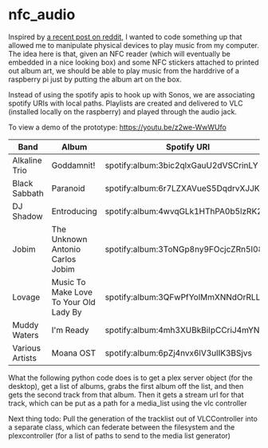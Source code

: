# nfc_audio

 Inspired by [a recent post on reddit](https://www.reddit.com/r/Python/comments/he081v/i_wrote_a_python_script_to_play_an_album_on_sonos/), I wanted to code something up that allowed me to manipulate physical devices to play music from my computer.  The idea here is that, given an NFC reader (which will eventually be embedded in a nice looking box) and some NFC stickers attached to printed out album art, we should be able to play music from the harddrive of a raspberry pi just by putting the album art on the box.

Instead of using the spotify apis to hook up with Sonos, we are associating spotify URIs with local paths.  Playlists are created and delivered to VLC (installed locally on the raspberry) and played through the audio jack.
 
To view a demo of the prototype:  https://youtu.be/z2we-WwWUfo

|Band|Album|Spotify URI|
|--|--|--|
|Alkaline Trio|Goddamnit!|spotify:album:3bic2qlxGauU2dVSCrinLY|
|Black Sabbath|Paranoid|spotify:album:6r7LZXAVueS5DqdrvXJJK7|
|DJ Shadow|Entroducing|spotify:album:4wvqGLk1HThPA0b5lzRK2l|
|Jobim|The Unknown Antonio Carlos Jobim|spotify:album:3ToNGp8ny9FOcjcZRn5I08|
|Lovage|Music To Make Love To Your Old Lady By|spotify:album:3QFwPfYolMmXNNdOrRLLGE|
|Muddy Waters|I'm Ready|spotify:album:4mh3XUBkBiIpCCriJ4mYNP|
|Various Artists|Moana OST|spotify:album:6pZj4nvx6lV3ulIK3BSjvs|


What the following python code does is to get a plex server object (for the desktop), get a list of albums, grabs the first album off the list, and then gets the second track from that album.  Then it gets a stream url for that track, which can be put as a path for a media_list using the vlc controller

Next thing todo:  Pull the generation of the tracklist out of VLCController into a separate class, which can 
federate between the filesystem and the plexcontroller (for a list of paths to send to the media list generator)